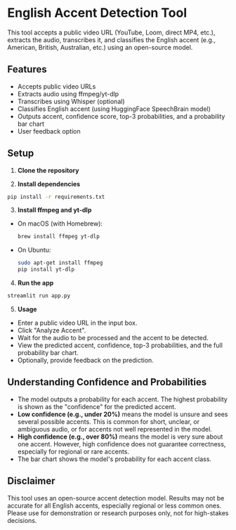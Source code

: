 # English Accent Detection Tool

This tool accepts a public video URL (YouTube, Loom, direct MP4, etc.), extracts the audio, transcribes it, and classifies the English accent (e.g., American, British, Australian, etc.) using an open-source model.

## Features
- Accepts public video URLs
- Extracts audio using ffmpeg/yt-dlp
- Transcribes using Whisper (optional)
- Classifies English accent (using HuggingFace SpeechBrain model)
- Outputs accent, confidence score, top-3 probabilities, and a probability bar chart
- User feedback option

## Setup

1. **Clone the repository**

2. **Install dependencies**

```bash
pip install -r requirements.txt
```

3. **Install ffmpeg and yt-dlp**

- On macOS (with Homebrew):
  ```bash
  brew install ffmpeg yt-dlp
  ```
- On Ubuntu:
  ```bash
  sudo apt-get install ffmpeg
  pip install yt-dlp
  ```

4. **Run the app**

```bash
streamlit run app.py
```

5. **Usage**
- Enter a public video URL in the input box.
- Click "Analyze Accent".
- Wait for the audio to be processed and the accent to be detected.
- View the predicted accent, confidence, top-3 probabilities, and the full probability bar chart.
- Optionally, provide feedback on the prediction.

## Understanding Confidence and Probabilities
- The model outputs a probability for each accent. The highest probability is shown as the "confidence" for the predicted accent.
- **Low confidence (e.g., under 20%)** means the model is unsure and sees several possible accents. This is common for short, unclear, or ambiguous audio, or for accents not well represented in the model.
- **High confidence (e.g., over 80%)** means the model is very sure about one accent. However, high confidence does not guarantee correctness, especially for regional or rare accents.
- The bar chart shows the model's probability for each accent class.

## Disclaimer
This tool uses an open-source accent detection model. Results may not be accurate for all English accents, especially regional or less common ones. Please use for demonstration or research purposes only, not for high-stakes decisions.
